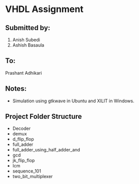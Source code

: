 # VHDL Assignment

## Submitted by:
1. Anish Subedi
2. Ashish Basaula

## To:
Prashant Adhikari

## Notes:
- Simulation using gtkwave in Ubuntu and XILIT in Windows.
## Project Folder Structure 
- Decoder
- demux
- d_flip_flop
- full_adder
- full_adder_using_half_adder_and
- gcd
- jk_flip_flop
- lcm
- sequence_101
- two_bit_multiplexer



